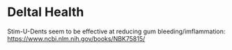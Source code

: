 # Deltal Health

Stim-U-Dents seem to be effective at reducing gum bleeding/imflammation: https://www.ncbi.nlm.nih.gov/books/NBK75815/
